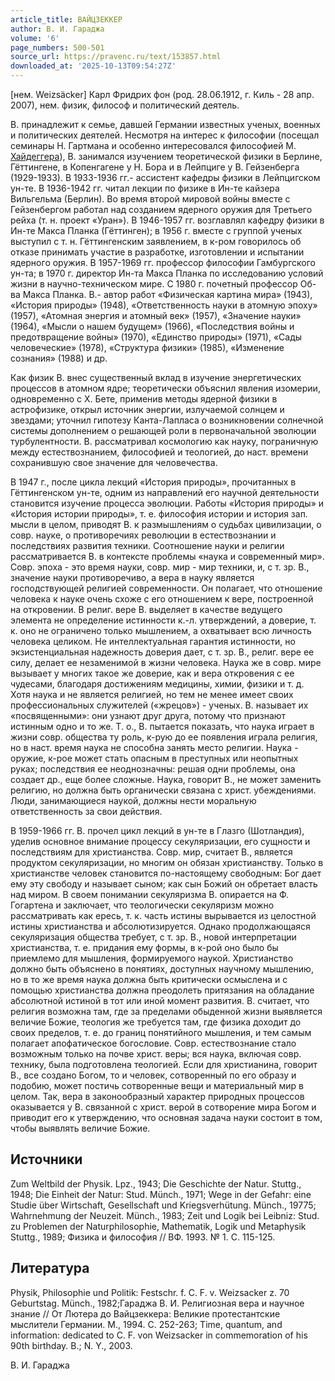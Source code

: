 ```yaml
---
article_title: ВАЙЦЗЕККЕР
author: В. И. Гараджа
volume: '6'
page_numbers: 500-501
source_url: https://pravenc.ru/text/153857.html
downloaded_at: '2025-10-13T09:54:27Z'
---
```


[нем. Weizsäcker] Карл Фридрих фон (род. 28.06.1912, г. Киль - 28 апр. 2007), нем. физик, философ и политический деятель.

В. принадлежит к семье, давшей Германии известных ученых, военных и политических деятелей. Несмотря на интерес к философии (посещал семинары Н. Гартмана и особенно интересовался философией М. [Хайдеггера](https://pravenc.ru/text/Хайдеггера.html)), В. занимался изучением теоретической физики в Берлине, Гёттингене, в Копенгагене у Н. Бора и в Лейпциге у В. Гейзенберга (1929-1933). В 1933-1936 гг.- ассистент кафедры физики в Лейпцигском ун-те. В 1936-1942 гг. читал лекции по физике в Ин-те кайзера Вильгельма (Берлин). Во время второй мировой войны вместе с Гейзенбергом работал над созданием ядерного оружия для Третьего рейха (т. н. проект «Уран»). В 1946-1957 гг. возглавлял кафедру физики в Ин-те Макса Планка (Гёттинген); в 1956 г. вместе с группой ученых выступил с т. н. Гёттингенским заявлением, в к-ром говорилось об отказе принимать участие в разработке, изготовлении и испытании ядерного оружия. В 1957-1969 гг. профессор философии Гамбургского ун-та; в 1970 г. директор Ин-та Макса Планка по исследованию условий жизни в научно-техническом мире. С 1980 г. почетный профессор Об-ва Макса Планка. В.- автор работ «Физическая картина мира» (1943), «История природы» (1948), «Ответственность науки в атомную эпоху» (1957), «Атомная энергия и атомный век» (1957), «Значение науки» (1964), «Мысли о нашем будущем» (1966), «Последствия войны и предотвращение войны» (1970), «Единство природы» (1971), «Сады человеческие» (1978), «Структура физики» (1985), «Изменение сознания» (1988) и др.

Как физик В. внес существенный вклад в изучение энергетических процессов в атомном ядре; теоретически объяснил явления изомерии, одновременно с Х. Бете, применив методы ядерной физики в астрофизике, открыл источник энергии, излучаемой солнцем и звездами; уточнил гипотезу Канта-Лапласа о возникновении солнечной системы дополнением о решающей роли в первоначальной эволюции турбулентности. В. рассматривал космологию как науку, пограничную между естествознанием, философией и теологией, до наст. времени сохранившую свое значение для человечества.

В 1947 г., после цикла лекций «История природы», прочитанных в Гёттингенском ун-те, одним из направлений его научной деятельности становится изучение процесса эволюции. Работы «История природы» и «История истории природы», т. е. философия истории и история зап. мысли в целом, приводят В. к размышлениям о судьбах цивилизации, о совр. науке, о противоречиях революции в естествознании и последствиях развития техники. Соотношение науки и религии рассматривается В. в контексте проблемы «наука и современный мир». Совр. эпоха - это время науки, совр. мир - мир техники, и, с т. зр. В., значение науки противоречиво, а вера в науку является господствующей религией современности. Он полагает, что отношение человека к науке очень схоже с его отношением к вере, построенной на откровении. В религ. вере В. выделяет в качестве ведущего элемента не определение истинности к.-л. утверждений, а доверие, т. к. оно не ограничено только мышлением, а охватывает всю личность человека целиком. Не интеллектуальная гарантия истинности, но экзистенциальная надежность доверия дает, с т. зр. В., религ. вере ее силу, делает ее незаменимой в жизни человека. Наука же в совр. мире вызывает у многих такое же доверие, как и вера откровения с ее чудесами, благодаря достижениям медицины, химии, физики и т. д. Хотя наука и не является религией, но тем не менее имеет своих профессиональных служителей («жрецов») - ученых. В. называет их «посвященными»: они узнают друг друга, потому что признают истинным одно и то же. Т. о., В. пытается показать, что наука играет в жизни совр. общества ту роль, к-рую до ее появления играла религия, но в наст. время наука не способна занять место религии. Наука - оружие, к-рое может стать опасным в преступных или неопытных руках; последствия ее неоднозначны: решая одни проблемы, она создает др., еще более сложные. Наука, говорит В., не может заменить религию, но должна быть органически связана с христ. убеждениями. Люди, занимающиеся наукой, должны нести моральную ответственность за свои действия.

В 1959-1966 гг. В. прочел цикл лекций в ун-те в Глазго (Шотландия), уделив основное внимание процессу секуляризации, его сущности и последствиям для христианства. Совр. мир, считает В., является продуктом секуляризации, но многим он обязан христианству. Только в христианстве человек становится по-настоящему свободным: Бог дает ему эту свободу и называет сыном; как сын Божий он обретает власть над миром. В своем понимании секуляризма В. опирается на Ф. Гогартена и заключает, что теологически секуляризм можно рассматривать как ересь, т. к. часть истины вырывается из целостной истины христианства и абсолютизируется. Однако продолжающаяся секуляризация общества требует, с т. зр. В., новой интерпретации христианства, т. е. придания ему формы, в к-рой оно было бы приемлемо для мышления, формируемого наукой. Христианство должно быть объяснено в понятиях, доступных научному мышлению, но в то же время наука должна быть критически осмыслена и с помощью христианства должна преодолеть притязания на обладание абсолютной истиной в тот или иной момент развития. В. считает, что религия возможна там, где за пределами обыденной жизни выявляется величие Божие, теология же требуется там, где физика доходит до своих пределов, т. е. до границ понятийного мышления, и тем самым полагает апофатическое богословие. Совр. естествознание стало возможным только на почве христ. веры; вся наука, включая совр. технику, была подготовлена теологией. Если для христианина, говорит В., все создано Богом, то и человек, сотворенный по его образу и подобию, может постичь сотворенные вещи и материальный мир в целом. Так, вера в законообразный характер природных процессов оказывается у В. связанной с христ. верой в сотворение мира Богом и приводит его к утверждению, что основная задача науки состоит в том, чтобы выявлять величие Божие.

## Источники

Zum Weltbild der Physik. Lpz., 1943; Die Geschichte der Natur. Stuttg., 1948; Die Einheit der Natur: Stud. Münch., 1971; Wege in der Gefahr: eine Studie über Wirtschaft, Gesellschaft und Kriegsverhütung. Münch., 19775; Wahrnehmung der Neuzeit. Münch., 1983; Zeit und Logik bei Leibniz: Stud. zu Problemen der Naturphilosophie, Mathematik, Logik und Metaphysik Stuttg., 1989; Физика и философия // ВФ. 1993. № 1. С. 115-125.

## Литература

Physik, Philosophie und Politik: Festschr. f. C. F. v. Weizsacker z. 70 Geburtstag. Münch., 1982;Гараджа В. И. Религиозная вера и научное знание // От Лютера до Вайцзеккера: Великие протестантские мыслители Германии. М., 1994. С. 252-263; Time, quantum, and information: dedicated to C. F. von Weizsacker in commemoration of his 90th birthday. B.; N. Y., 2003.

В. И. Гараджа
